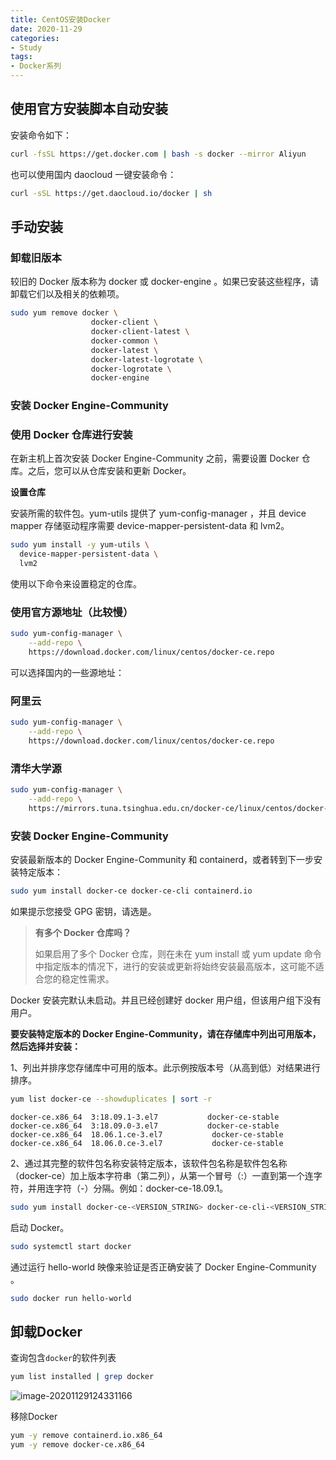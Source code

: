 ```yaml
---
title: CentOS安装Docker
date: 2020-11-29
categories:
- Study
tags:
- Docker系列
---
```


## 使用官方安装脚本自动安装

安装命令如下：

```bash
curl -fsSL https://get.docker.com | bash -s docker --mirror Aliyun
```

也可以使用国内 daocloud 一键安装命令：

```bash
curl -sSL https://get.daocloud.io/docker | sh
```



## 手动安装

### 卸载旧版本

较旧的 Docker 版本称为 docker 或 docker-engine 。如果已安装这些程序，请卸载它们以及相关的依赖项。

```bash
sudo yum remove docker \
                  docker-client \
                  docker-client-latest \
                  docker-common \
                  docker-latest \
                  docker-latest-logrotate \
                  docker-logrotate \
                  docker-engine
```

### 安装 Docker Engine-Community

### 使用 Docker 仓库进行安装

在新主机上首次安装 Docker Engine-Community 之前，需要设置 Docker 仓库。之后，您可以从仓库安装和更新 Docker。

**设置仓库**

安装所需的软件包。yum-utils 提供了 yum-config-manager ，并且 device mapper 存储驱动程序需要 device-mapper-persistent-data 和 lvm2。

```bash
sudo yum install -y yum-utils \
  device-mapper-persistent-data \
  lvm2
```



使用以下命令来设置稳定的仓库。

### 使用官方源地址（比较慢）

```bash
sudo yum-config-manager \
    --add-repo \
    https://download.docker.com/linux/centos/docker-ce.repo
```



可以选择国内的一些源地址：

### 阿里云

```bash
sudo yum-config-manager \
    --add-repo \
    https://download.docker.com/linux/centos/docker-ce.repo
```



### 清华大学源

```bash
sudo yum-config-manager \
    --add-repo \
    https://mirrors.tuna.tsinghua.edu.cn/docker-ce/linux/centos/docker-ce.repo
```



### 安装 Docker Engine-Community

安装最新版本的 Docker Engine-Community 和 containerd，或者转到下一步安装特定版本：

```bash
sudo yum install docker-ce docker-ce-cli containerd.io
```

如果提示您接受 GPG 密钥，请选是。

> **有多个 Docker 仓库吗？**
>
> 如果启用了多个 Docker 仓库，则在未在 yum install 或 yum update 命令中指定版本的情况下，进行的安装或更新将始终安装最高版本，这可能不适合您的稳定性需求。

Docker 安装完默认未启动。并且已经创建好 docker 用户组，但该用户组下没有用户。

**要安装特定版本的 Docker Engine-Community，请在存储库中列出可用版本，然后选择并安装：**

1、列出并排序您存储库中可用的版本。此示例按版本号（从高到低）对结果进行排序。

```bash
yum list docker-ce --showduplicates | sort -r
```

```
docker-ce.x86_64  3:18.09.1-3.el7           docker-ce-stable
docker-ce.x86_64  3:18.09.0-3.el7           docker-ce-stable
docker-ce.x86_64  18.06.1.ce-3.el7           docker-ce-stable
docker-ce.x86_64  18.06.0.ce-3.el7           docker-ce-stable
```

2、通过其完整的软件包名称安装特定版本，该软件包名称是软件包名称（docker-ce）加上版本字符串（第二列），从第一个冒号（:）一直到第一个连字符，并用连字符（-）分隔。例如：docker-ce-18.09.1。

```bash
sudo yum install docker-ce-<VERSION_STRING> docker-ce-cli-<VERSION_STRING> containerd.io
```



启动 Docker。

```bash
sudo systemctl start docker
```

通过运行 hello-world 映像来验证是否正确安装了 Docker Engine-Community 。

```bash
sudo docker run hello-world
```



## 卸载Docker

查询包含`docker`的软件列表

```bash
yum list installed | grep docker
```

![image-20201129124331166](https://images.shiguangping.com//imgs/20201129124331.png)

移除Docker

```bash
yum -y remove containerd.io.x86_64
yum -y remove docker-ce.x86_64
```

